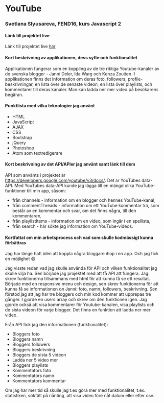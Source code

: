 # YouTube



### Svetlana Slyusareva, FEND16, kurs Javascript 2



#### Länk till projektet live
Länk till projektet live [här](http://svetlanawebdeveloper.se)



#### Kort beskrivning av applikationen, dess syfte och funktionalitet
Applikationen fungerar som en koppling av de tre riktiga Youtube-kanaler av de svenska blogger - Janni Deler, Ida Warg och Kenza Zouiten.
I applikationen finns det information om deras foto, followers, profile-beskrivningar, en lista över de senaste videon, en lista över playlists,
och kommentarer till deras kanaler. Man kan ladda ner mer video på besökarens begäran.



#### Punktlista med vilka teknologier jag använt
* HTML
* JavaScript
* AJAX
* CSS
* Bootstrap
* jQuery
* Photoshop
* Atom som textredigerare



#### Kort beskrivning av det API/APIer jag använt samt länk till dem
API som använts i projektet är https://developers.google.com/youtube/v3/docs/. Det är YouTubes data-API.
Med YouTubes data-API kunde jag lägga till en mängd olika YouTube-funktioner till min app, såsom:
* från channels - information om en blogger och hennes YouTube-kanal,
* från commentThreads - information om ett YouTube kommentar trä, som består av en kommentar och svar, om det finns några, till den kommentaren,
* från playlistItems - information om en video, som ingår i en spellista,
* från search - här sökte jag information om YouTube-videos.



#### Kortfattat om min arbetsprocess och vad som skulle kodmässigt kunna förbättras
Jag har länge haft idén att koppla några bloggare ihop i en app. Och jag fick en möjlighet :smile:

Jag visste redan vad jag skulle använda för API och vilken funktionalitet jag skulle vilja ha.
Sen började jag projektet med att få API att fungera. Jag skrev funktionerna tillsammans med html för att kunna få se ett resultat.
Började med en responsive menu och design, sen skrev funktionerna för att kunna få se informationen on Janni: foto, namn, followers,
beskrivning. Sen förstod jag att jag har tre bloggers och min kod kommer att upprepas tre gånger. I gjorde en users array och skrev om den funktionen igen.
Jag gjorde också att visa kommentarer för Youtube-kanalen, visa playlists och de sista videon för varje blogger. Det finns en funktion att ladda ner mer video.

Från API fick jag den informationen (funktionalitet):
* Bloggers foto
* Bloggers namn
* Bloggers followers
* Bloggers beskrivning
* Bloggers de sista 5 videon
* Ladda ner 5 video mer
* Bloggers playlists
* Kommentators foto
* Kommentators namn
* Kommentators kommentar

Om jag har mer tid så skulle jag t.ex göra mer med funktionalitet, t.ex. statistiken, sökfält på nånting, att visa video före nåt datum eller efter osv.
